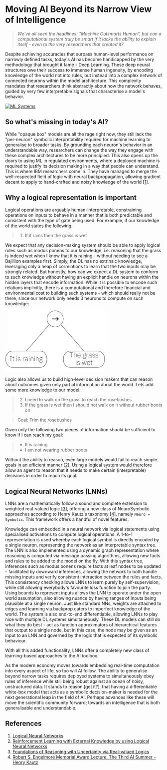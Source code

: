 # Moving AI Beyond its Narrow View of Intelligence

> _We've all seen the headlines: "Machine Outsmarts Human", but can a
    computational system truly be smart if it lacks the ability to explain itself
    - even to the very researchers that created it?_

Despite achieving accuracies that surpass human-level performance on narrowly
    defined tasks, today's AI has become handicapped by the very methodology that
    brought it fame - Deep Learning. These deep neural structures owe their success
    to immense human ingenuity, by encoding knowledge of the world not into
    rules, but instead into a complex network of connected neurons within the
    model  architecture. This complexity mandates that researchers think
    abstractly about how the network behaves, guided by very few interpretable
    signals that characterise a model's behavior.

[<img src="https://www.macloo.com/ai/wp-content/uploads/2020/09/machine_learning_XKCD.png" alt="ML Systems" width="400" class="aligncenter">](https://xkcd.com/1838)

## So what's missing in today's AI?

While "opaque box" models are all the rage right now, they still lack the "per-neuron" symbolic interpretability required for machine learning to generalise to broader tasks. By grounding each neuron's behavior in an understandable way, researchers can change the way they engage with these complex architectures to be more principled. This also opens up the doors to using ML in regulated environments, where a deployed machine is required to justify its decision making in a way that people can understand. This is where IBM researchers come in. They have managed to merge the well-respected field of logic with neural backpropagation, allowing gradient decent to apply to hand-crafted and noisy knowledge of the world [[1](#ref_1)].

## Why a logical representation is important

Logical operations are arguably human-interpretable, constraining operations on
    inputs to behave in a manner that is both predictable and consistent with the
    type of gate being used. For example, if our knowledge of the world states
    the following:

> 1. If it rains then the grass is wet

We expect that any decision-making system should be able to apply logical rules
    such as modus ponens to our knowledge, i.e. reasoning that the grass is
    indeed wet when I know that it is raining - without needing to see a
    Bajillion examples first. Simply, the DL has no extrinsic
    knowledge, leveraging only a heap of correlations to learn that the two
    inputs may be strongly related. But honestly, how can we expect a DL system 
    to conform to such knowledge without having an explicit handle on neurons
    within the hidden layers that encode information. While it is possible to
    encode such relations implicitly, there is a computational and therefore
    financial and environmental cost to building such systems - which should
    really not be there, since our network only needs 3 neurons to compute on
    such knowledge:

<img src="https://raw.githubusercontent.com/IBM/LNN/master/docsrc/source/education/blogs/raining_implies_wet.png" alt="It is raining Implies the grass is wet" width="320" class="aligncenter">

Logic also allows us to build high-level decision makers that can reason about
    outcomes given only partial information about the world. Lets add some more
    knowledge to our model:

> 2. I need to walk on the grass to reach the rosebushes
> 3. If the grass is wet then I should not walk on it without rubber boots on

> Goal: Trim the rosebushes

Given only the following two pieces of information should be sufficient to know if I can reach my goal:
> - It is raining
> - I am not wearing rubber boots

Without the ability to reason, even large models would fail to reach simple goals in an efficient manner [[2](#ref_2)]. Using a logical system would therefore allow an agent to reason that it needs to make certain (interpretable) decisions in order to reach its goal.

## Logical Neural Networks (LNNs)

LNNs are a mathematically follow a sound and complete extension to weighted real-valued logic [[3](#ref_3)], offering a new class of NeuroSymbolic approaches according to Henry Kautz's taxonomy [[4](#ref_4)], namely `Neuro = Symbolic`. This framework offers a handful of novel features:


Knowledge can embedded in a neural network via logical statements using specialised activations to compute logical operations.
A 1-to-1 representation is used whereby each logical symbol is directly encoded by a single neuron, representing the network as an interpretable syntax tree.
The LNN is also implemented using a dynamic graph representation where reasoning is computed via message passing algorithms, allowing new facts and rules to be added to the model on the fly.
With this syntax tree, inferences such as modus ponens require facts at leaf nodes to be updated - facilitated by downward inferences, allowing the network to both handle missing inputs and verify consistent interaction between the rules and facts.
This consistency checking allows LNNs to learn purely by self-supervision, while still allowing everybody's favourite loss function to join the party.
Using bounds to represent inputs allows the LNN to operate under the open world assumption, also allowing nuance by having ranges of inputs being plausible at a single neuron.
Just like standard NNs, weights are attached to edges and learning via backprop caters to imperfect knowledge of the world.
The system is also end-to-end differentiable, allowing LNNs to play nice with multiple DL systems simultaneously. These DL models can still do what they do best - act as function approximators of hierarchical features that output to a single node, but in this case, the node may be given as an input to an LNN and governed by the logic that is expected of its symbolic behaviour.

With all this added functionality, LNNs offer a completely new class of learning-based approaches to the AI toolbox.

As the modern economy moves towards embedding real-time computation into every aspect of life, so too will AI follow. The ability to generalise beyond narrow tasks requires deployed systems to simultaneously obey rules of inference while still being robust against an ocean of noisy, unstructured data. It stands to reason [get it?], that having a differentiable white-box model that acts as a symbolic decision-maker is needed for the next generational leap in the field of AI. Perhaps advances like these will move the scientific community forward; towards an intelligence that is both generalisable and understandable.



## References


1. [Logical Neural Networks][1]<a name="ref_1"></a>
2. [Reinforcement Learning with External Knowledge by using Logical Neural Networks][2]<a name="ref_2"></a>
3. [Foundations of Reasoning with Uncertainty via Real-valued Logics][3]<a name="ref_3"></a>
4. [Robert S. Engelmore Memorial Award Lecture: The Third AI Summer - Henry Kautz][4]<a name="ref_4"></a>

[1]: https://arxiv.org/abs/2006.13155
[2]: https://arxiv.org/abs/2103.02363
[3]: https://arxiv.org/abs/2008.02429
[4]: https://vimeo.com/389560858

